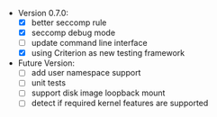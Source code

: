- Version 0.7.0: 
    - [x] better seccomp rule
    - [x] seccomp debug mode
    - [ ] update command line interface
    - [x] using Criterion as new testing framework

- Future Version: 
    - [ ] add user namespace support
    - [ ] unit tests
    - [ ] support disk image loopback mount
    - [ ] detect if required kernel features are supported
